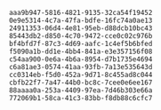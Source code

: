
                aaa9b947-5816-4821-9135-32ca54f19452
                0e9e5314-4c7a-47fa-bdfe-16fc74a0ae13
                24911353-06d4-4e81-95eb-d88dcb10bc43
                85443db2-d850-4c70-9472-cce0c02c976b
                bf4bfd7f-87c3-4d69-aafc-1c4ef5b6bfed
                f5090a1b-dd1e-4bb4-841a-e3e357156f08
                c54aa900-0e6a-4b6a-8954-d7b1735e4694
                c6a81ae3-0574-41aa-93fb-7a13e535643d
                cc0314eb-f5d0-452a-9d71-8c455ad8c044
                cbfb22f7-7a47-44b0-bc8c-7cee0e6ee167
                88aaaa0a-253a-4409-97ea-7d46b303e66a
                772069b1-58ca-41c3-83bb-f8db88c6cfc7
                